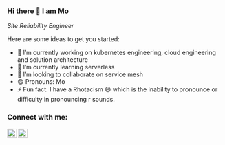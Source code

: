 ### Hi there 👋 I am Mo 

_Site Reliability Engineer_

Here are some ideas to get you started:

- 🔭 I’m currently working on kubernetes engineering, cloud engineering and solution architecture
- 🌱 I’m currently learning serverless
- 👯 I’m looking to collaborate on service mesh
- 😄 Pronouns: Mo
- ⚡ Fun fact: I have a Rhotacism 😄 which is the inability to pronounce or difficulty in pronouncing r sounds.



### Connect with me:

[<img align="left" alt="mmismail109 | Twitter" width="22px" src="https://cdn.jsdelivr.net/npm/simple-icons@v3/icons/twitter.svg" />][twitter]
[<img align="left" alt="moismail109 | LinkedIn" width="22px" src="https://cdn.jsdelivr.net/npm/simple-icons@v3/icons/linkedin.svg" />][linkedin]

<br />


[twitter]: https://twitter.com/mmismail109
[linkedin]: https://linkedin.com/in/moismail109
